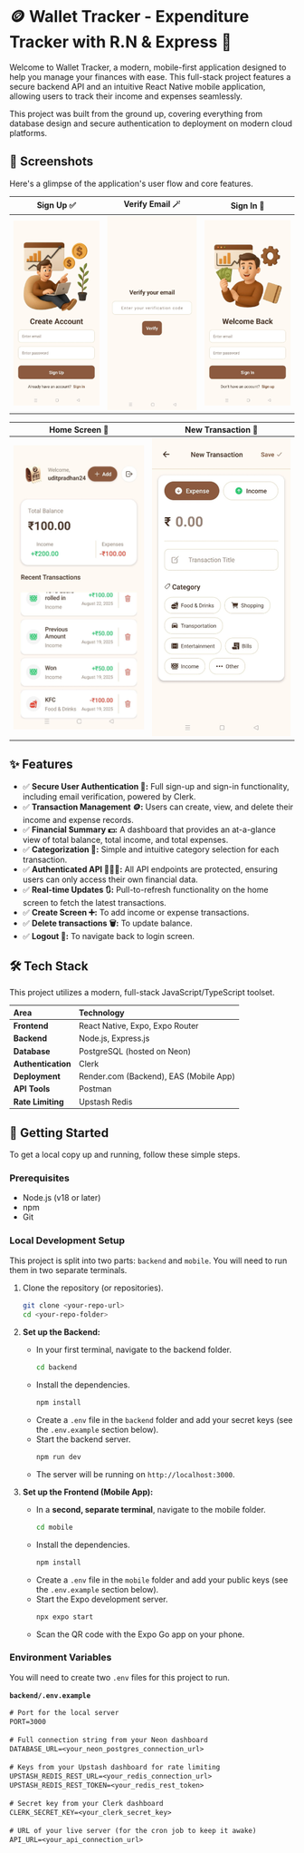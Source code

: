 # 🪙 Wallet Tracker - Expenditure Tracker with R.N & Express 💸

Welcome to Wallet Tracker, a modern, mobile-first application designed to help you manage your finances with ease. This full-stack project features a secure backend API and an intuitive React Native mobile application, allowing users to track their income and expenses seamlessly.

This project was built from the ground up, covering everything from database design and secure authentication to deployment on modern cloud platforms.

## 📸 Screenshots

Here's a glimpse of the application's user flow and core features.

| Sign Up ✅ | Verify Email 🪄 | Sign In 🔑 |
| :---: | :---: | :---: |
| <img src="https://github.com/itsUdit24/wallet-tracker-rn-app/blob/main/screenshots/signup-screen.jpg?raw=true" alt="Sign Up Screen" width="350"/> | <img src="https://github.com/itsUdit24/wallet-tracker-rn-app/blob/main/screenshots/verify-screen.jpg?raw=true" alt="Verify Email Screen" width="350"/> | <img src="https://github.com/itsUdit24/wallet-tracker-rn-app/blob/main/screenshots/signin-screen.jpg?raw=true" alt="Sign In Screen" width="350"/> |

| Home Screen 🏡 | New Transaction 📝|
| :---: | :---: |
| <img src="https://github.com/itsUdit24/wallet-tracker-rn-app/blob/main/screenshots/home-screen.jpg?raw=true" alt="Home Screen with Transactions" width="350"/> | <img src="https://github.com/itsUdit24/wallet-tracker-rn-app/blob/main/screenshots/create-screen.jpg?raw=true" alt="New Transaction Screen" width="350"/> |


## ✨ Features

- ✅ **Secure User Authentication 🔐:** Full sign-up and sign-in functionality, including email verification, powered by Clerk.
- ✅ **Transaction Management 🪙:** Users can create, view, and delete their income and expense records.
- ✅ **Financial Summary 💵:** A dashboard that provides an at-a-glance view of total balance, total income, and total expenses.
- ✅ **Categorization 📝:** Simple and intuitive category selection for each transaction.
- ✅ **Authenticated API 🧑🏻‍💻:** All API endpoints are protected, ensuring users can only access their own financial data.
- ✅ **Real-time Updates 🔃:** Pull-to-refresh functionality on the home screen to fetch the latest transactions.
- ✅ **Create Screen ➕:** To add income or expense transactions.
- ✅ **Delete transactions 🗑️:** To update balance.
- ✅ **Logout 🚪:** To navigate back to login screen.
  

## 🛠️ Tech Stack

This project utilizes a modern, full-stack JavaScript/TypeScript toolset.

| Area | Technology |
| :--- | :--- |
| **Frontend** | React Native, Expo, Expo Router |
| **Backend** | Node.js, Express.js |
| **Database** | PostgreSQL (hosted on Neon) |
| **Authentication**| Clerk |
| **Deployment** | Render.com (Backend), EAS (Mobile App) |
| **API Tools** | Postman |
| **Rate Limiting**| Upstash Redis |


## 🚀 Getting Started

To get a local copy up and running, follow these simple steps.

### Prerequisites

- Node.js (v18 or later)
- npm
- Git

### Local Development Setup

This project is split into two parts: `backend` and `mobile`. You will need to run them in two separate terminals.

1.  Clone the repository (or repositories).
    ```sh
    git clone <your-repo-url>
    cd <your-repo-folder>
    ```

2.  **Set up the Backend:**
    - In your first terminal, navigate to the backend folder.
        ```sh
        cd backend
        ```
    - Install the dependencies.
        ```sh
        npm install
        ```
    - Create a `.env` file in the `backend` folder and add your secret keys (see the `.env.example` section below).
    - Start the backend server.
        ```sh
        npm run dev
        ```
    - The server will be running on `http://localhost:3000`.

3.  **Set up the Frontend (Mobile App):**
    - In a **second, separate terminal**, navigate to the mobile folder.
        ```sh
        cd mobile
        ```
    - Install the dependencies.
        ```sh
        npm install
        ```
    - Create a `.env` file in the `mobile` folder and add your public keys (see the `.env.example` section below).
    - Start the Expo development server.
        ```sh
        npx expo start
        ```
    - Scan the QR code with the Expo Go app on your phone.

### Environment Variables

You will need to create two `.env` files for this project to run.

**`backend/.env.example`**
```env
# Port for the local server
PORT=3000

# Full connection string from your Neon dashboard
DATABASE_URL=<your_neon_postgres_connection_url>

# Keys from your Upstash dashboard for rate limiting
UPSTASH_REDIS_REST_URL=<your_redis_connection_url>
UPSTASH_REDIS_REST_TOKEN=<your_redis_rest_token>

# Secret key from your Clerk dashboard
CLERK_SECRET_KEY=<your_clerk_secret_key>

# URL of your live server (for the cron job to keep it awake)
API_URL=<your_api_connection_url>
